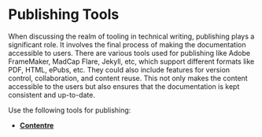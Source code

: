 # Publishing Tools

When discussing the realm of tooling in technical writing, publishing plays a significant role. It involves the final process of making the documentation accessible to users. There are various tools used for publishing like Adobe FrameMaker, MadCap Flare, Jekyll, etc, which support different formats like PDF, HTML, ePubs, etc. They could also include features for version control, collaboration, and content reuse. This not only makes the content accessible to the users but also ensures that the documentation is kept consistent and up-to-date.

Use the following tools for publishing:

- [**Contentre**](https://contentre.io?ref=roadmap.sh)

